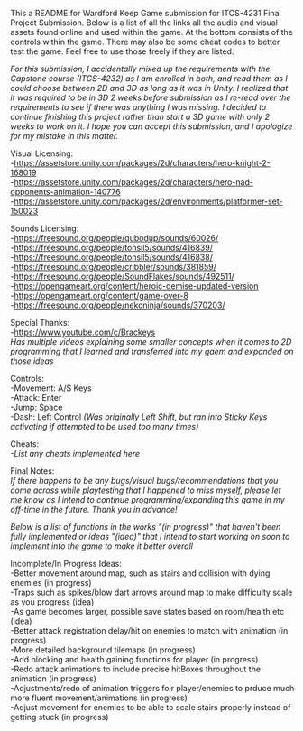 This a README for Wardford Keep Game submission for ITCS-4231 Final Project Submission. Below is a list of all the links all the audio and visual assets found online and used within the game. At the bottom consists of the controls within the game. There may also be some cheat codes to better test the game. Feel free to use those freely if they are listed. <br />

*For this submission, I accidentally mixed up the requirements with the Capstone course (ITCS-4232) as I am enrolled in both, and read them as I could choose between 2D and 3D as long as it was in Unity. I realized that it was required to be in 3D 2 weeks before submission as I re-read over the requirements to see if there was anything I was missing. I decided to continue finishing this project rather than start a 3D game with only 2 weeks to work on it. I hope you can accept this submission, and I apologize for my mistake in this matter.* <br />

Visual Licensing: <br />
-https://assetstore.unity.com/packages/2d/characters/hero-knight-2-168019 <br />
-https://assetstore.unity.com/packages/2d/characters/hero-nad-opponents-animation-140776 <br />
-https://assetstore.unity.com/packages/2d/environments/platformer-set-150023 <br />

Sounds Licensing: <br />
-https://freesound.org/people/qubodup/sounds/60026/ <br />
-https://freesound.org/people/tonsil5/sounds/416839/ <br />
-https://freesound.org/people/tonsil5/sounds/416838/ <br />
-https://freesound.org/people/cribbler/sounds/381859/ <br />
-https://freesound.org/people/SoundFlakes/sounds/492511/ <br />
-https://opengameart.org/content/heroic-demise-updated-version <br />
-https://opengameart.org/content/game-over-8 <br />
-https://freesound.org/people/nekoninja/sounds/370203/ <br />

Special Thanks: <br />
-https://www.youtube.com/c/Brackeys <br />
*Has multiple videos explaining some smaller concepts when it comes to 2D programming that I learned and transferred into my gaem and expanded on those ideas* <br />

Controls: <br />
-Movement: A/S Keys <br />
-Attack: Enter <br />
-Jump: Space <br />
-Dash: Left Control *(Was originally Left Shift, but ran into Sticky Keys activating if attempted to be used too many times)* <br />


Cheats: <br />
*-List any cheats implemented here* <br />


Final Notes: <br />
*If there happens to be any bugs/visual bugs/recommendations that you come across while playtesting that I happened to miss myself, please let me know as I intend to continue programming/expanding this game in my off-time in the future. Thank you in advance!* <br />

*Below is a list of functions in the works "(in progress)" that haven't been fully implemented or ideas "(idea)" that I intend to start working on soon to implement into the game to make it better overall* <br />

Incomplete/In Progress Ideas: <br />
-Better movement around map, such as stairs and collision with dying enemies (in progress) <br />
-Traps such as spikes/blow dart arrows around map to make difficulty scale as you progress (idea) <br />
-As game becomes larger, possible save states based on room/health etc (idea) <br />
-Better attack registration delay/hit on enemies to match with animation (in progress) <br />
-More detailed background tilemaps (in progress) <br />
-Add blocking and health gaining functions for player (in progress) <br />
-Redo attack animations to include precise hitBoxes throughout the animation (in progress) <br />
-Adjustments/redo of animation triggers foir player/enemies to prduce much more fluent movement/animations (in progress) <br />
-Adjust movement for enemies to be able to scale stairs properly instead of getting stuck (in progress) <br />
